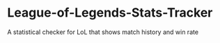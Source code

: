 # League-of-Legends-Stats-Tracker
A statistical checker for LoL that shows match history and win rate
